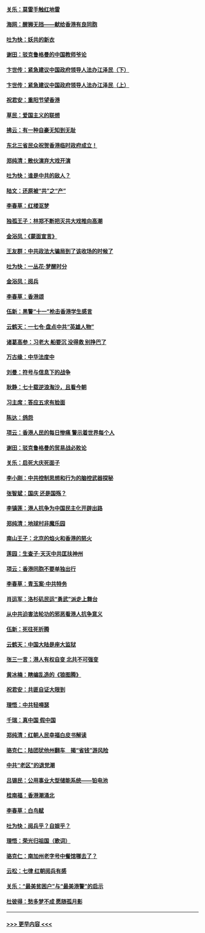 #### [关乐：莫雷手触红地雷](../pages/nsc993/n11577862.md?t=10091155) 
#### [海网：醒狮无挡——献给香港有良同胞](../pages/nsc993/n11577835.md?t=10091155) 
#### [吐为快：妖共的新衣](../pages/nsc993/n11577575.md?t=10091155) 
#### [谢田：驳克鲁格曼的中国教师爷论](../pages/nsc993/n11575034.md?t=10091155) 
#### [卞世传：紧急建议中国政府领导人法办江泽民（下）](../pages/nsc993/n11573390.md?t=10091155) 
#### [卞世传：紧急建议中国政府领导人法办江泽民（上）](../pages/nsc993/n11573208.md?t=10091155) 
#### [祝君安：重阳节望香港](../pages/nsc993/n11573190.md?t=10091155) 
#### [草民：爱国主义的联想](../pages/nsc993/n11572333.md?t=10091155) 
#### [拂云：有一种自豪无知到无耻](../pages/nsc993/n11572006.md?t=10091155) 
#### [东北三省民众祝贺香港临时政府成立！](../pages/nsc993/n11571215.md?t=10091155) 
#### [郑纯清：散伙演弃大戏开演](../pages/nsc993/n11570826.md?t=10091155) 
#### [吐为快：谁是中共的敌人？](../pages/nsc993/n11570817.md?t=10091155) 
#### [陆文：还原被“共”之“产”](../pages/nsc993/n11570798.md?t=10091155) 
#### [李春草：红楼沤梦](../pages/nsc993/n11569673.md?t=10091155) 
#### [独孤王子：林郑不断把灭共大戏推向高潮](../pages/nsc993/n11569381.md?t=10091155) 
#### [金浴凤：《蒙面宣言》](../pages/nsc993/n11569368.md?t=10091155) 
#### [王友群：中共政法大骗局到了该收场的时候了](../pages/nsc993/n11568940.md?t=10091155) 
#### [吐为快：一丛花‧梦醒时分](../pages/nsc993/n11567491.md?t=10091155) 
#### [金浴凤：阅兵](../pages/nsc993/n11567454.md?t=10091155) 
#### [李春草：香港颂](../pages/nsc993/n11567444.md?t=10091155) 
#### [伍新：黑警“十一”枪击香港学生感言](../pages/nsc993/n11567426.md?t=10091155) 
#### [云鹤天：一七令‧盘点中共“英雄人物”](../pages/nsc993/n11567091.md?t=10091155) 
#### [诸葛高参：习老大 船要沉 没得救 别挣巴了](../pages/nsc993/n11566976.md?t=10091155) 
#### [万古缘：中华法度中](../pages/nsc993/n11566726.md?t=10091155) 
#### [刘曼：符号与信息下的战争](../pages/nsc993/n11564655.md?t=10091155) 
#### [耿静：七十载逆浪淘沙，且看今朝](../pages/nsc993/n11564520.md?t=10091155) 
#### [习主席：答应五求有脸面](../pages/nsc993/n11563953.md?t=10091155) 
#### [陈达：鸽怨](../pages/nsc993/n11561879.md?t=10091155) 
#### [项云：香港人民的每日惨痛  警示着世界每个人](../pages/nsc993/n11559273.md?t=10091155) 
#### [谢田：驳克鲁格曼的贸易战必败论](../pages/nsc993/n11555840.md?t=10091155) 
#### [关乐：启死大庆死面子](../pages/nsc993/n11556823.md?t=10091155) 
#### [李小刚：中共控制思想和行为的脑控武器探秘](../pages/nsc993/n11556776.md?t=10091155) 
#### [张智斌：国庆  还是国殇？](../pages/nsc993/n11556617.md?t=10091155) 
#### [李镇莲：港人抗争为中国民主化开辟出路](../pages/nsc993/n11556570.md?t=10091155) 
#### [郑纯清：地球村非魔乐园](../pages/nsc993/n11555415.md?t=10091155) 
#### [南山王子：北京的焰火和香港的怒火](../pages/nsc993/n11555318.md?t=10091155) 
#### [莲园：生查子·天灭中共匡扶神州](../pages/nsc993/n11555302.md?t=10091155) 
#### [项云：香港同胞不要单独出行](../pages/nsc993/n11555276.md?t=10091155) 
#### [李春草：青玉案‧中共特务](../pages/nsc993/n11552356.md?t=10091155) 
#### [肖运军：洛杉矶民运“勇武”派走上舞台](../pages/nsc993/n11551595.md?t=10091155) 
#### [从中共迫害法轮功的邪恶看港人抗争意义](../pages/nsc993/n11540858.md?t=10091155) 
#### [伍新：死往死折腾](../pages/nsc993/n11550174.md?t=10091155) 
#### [云鹤天：中国大陆是座大监狱](../pages/nsc993/n11550155.md?t=10091155) 
#### [张三一言：港人有权自变 北共不可强变](../pages/nsc993/n11550132.md?t=10091155) 
#### [黄冰楠：瞎编乱造的《狼图腾》](../pages/nsc993/n11550082.md?t=10091155) 
#### [祝君安：共匪自证大限到](../pages/nsc993/n11550041.md?t=10091155) 
#### [理悟：中共轻嘚瑟](../pages/nsc993/n11547978.md?t=10091155) 
#### [千瑞：真中国 假中国](../pages/nsc993/n11547865.md?t=10091155) 
#### [郑纯清：红朝人民幸福白皮书解读](../pages/nsc993/n11547499.md?t=10091155) 
#### [骆克仁：陆团犹他州翻车　揭“省钱”游风险](../pages/nsc993/n11546977.md?t=10091155) 
#### [中共“老区”的退党潮](../pages/nsc993/n11545995.md?t=10091155) 
#### [吕锡民：公用事业大型储能系统——铅电池](../pages/nsc993/n11545701.md?t=10091155) 
#### [桂南福：香港潮涌北](../pages/nsc993/n11545682.md?t=10091155) 
#### [李春草：白鸟赋](../pages/nsc993/n11545663.md?t=10091155) 
#### [吐为快：阅兵乎？自娱乎？](../pages/nsc993/n11545625.md?t=10091155) 
#### [理悟：荣光归祖国（歌词）](../pages/nsc993/n11545616.md?t=10091155) 
#### [骆克仁：南加州老字号中餐馆哪去了？](../pages/nsc993/n11545120.md?t=10091155) 
#### [云松：七律 红朝阅兵有感](../pages/nsc993/n11542394.md?t=10091155) 
#### [关乐：“最美贫困户”与“最美港警”的启示](../pages/nsc993/n11542252.md?t=10091155) 
#### [杜彼得：愁多梦不成 愿随孤月影](../pages/nsc993/n11540296.md?t=10091155) 

----
#### [ >>> 更早内容 <<< ](../indexes/nsc993-earlier.md)
